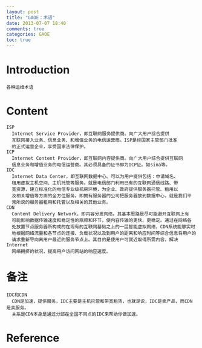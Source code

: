 ```yaml
---
layout: post
title: "GAOE：术语"
date: 2013-07-07 18:40
comments: true
categories: GAOE
toc: true
---
```

# Introduction
    各种运维术语
<!--more-->	
# Content
    ISP
	  Internet Service Provider，即互联网服务提供商。向广大用户综合提供
	  互联网接入业务、信息业务、和增值业务的电信运营商。ISP是经国家主管部门批准
	  的正式运营企业，享受国家法律保护。
	ICP
	  Internet Content Provider，即互联网内容提供商。向广大用户综合提供互联网
	  信息业务和增值业务的电信运营商。其必须具备的证书即为ICP证。如sina等。
	IDC
	  Internet Data Center，即互联网数据中心。可以为用户提供包括：申请域名、
	  租用虚拟主机空间、主机托管等服务。就是电信部门利用已有的互联网通信线路、带
	  宽资源，建立标准化的电信专业级机房环境，为企业、政府提供服务器托管、租用以
	  及相关增值等方面的全方位服务。即拥有服务器的公司把服务器放到数据中心，就是我们平
	  常所说的服务器租用和托管以及相关的其他业务。
	CDN
	  Content Delivery Network，即内容分发网络。其基本思路是尽可能避开互联网上有
	  可能影响数据传输速度和稳定性的瓶颈和环节，使内容传输的更快、更稳定。通过在网络各
	  处放置节点服务器所构成的在现有的互联网基础之上的一层智能虚拟网络，CDN系统能够实时
	  地根据网络流量和各节点的连接、负载状况以及到用户的距离和响应时间等综合信息将用户的
	  请求重新导向离用户最近的服务节点上。其目的是使用户可就近取得所需内容，解决 Internet
	  网络拥挤的状况，提高用户访问网站的响应速度。
# 备注
    IDC和CDN
	  CDN是加速，提供服务，IDC主要是主机托管和带宽租赁，也就是说，IDC是卖产品，而CDN是卖服务。
	  关系是CDN本身是通过分部在全国不同点的IDC来帮助你做加速。
# Reference
